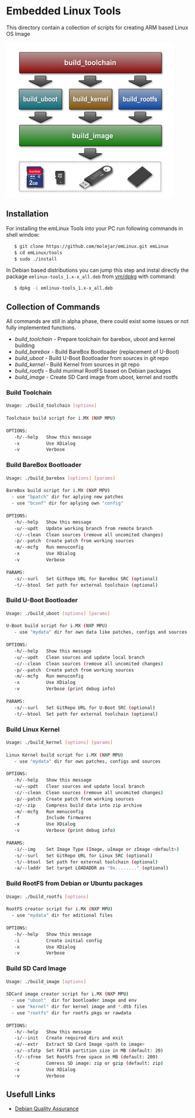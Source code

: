 # Embedded Linux Tools

This directory contain a collection of scripts for creating ARM based Linux OS Image 

![ ](docs/images/emlinux_tools_bd_smal.png  "Embedded Linux Tools")


## Installation

For installing the emLinux Tools into your PC run following commands in shell window:

```bash
   $ git clone https://github.com/molejar/emLinux.git emLinux
   $ cd emLinux/tools
   $ sudo ./install
```

In Debian based distributions you can jump this step and instal directly the package `emlinux-tools_1.x-x_all.deb` 
from [vm/dpkg](../vm/dpkg) with command:

```bash
   $ dpkg -i emlinux-tools_1.x-x_all.deb
```

## Collection of Commands

All commands are still in alpha phase, there could exist some issues or not fully implemented functions.

* *build_toolchain* - Prepare toolchain for barebox, uboot and kernel building
* *build_barebox* - Build BareBox Bootloader (replacement of U-Boot) 
* *build_uboot* - Build U-Boot Bootloader from sources in git repo
* *build_kernel* - Build Kernel from sources in git repo
* *build_rootfs* - Build munimal RootFS based on Debian packages
* *build_image* - Create SD Card image from uboot, kernel and rootfs


### Build Toolchain

```bash
Usage: ./build_toolchain [options]

Toolchain build script for i.MX (NXP MPU)

OPTIONS:
   -h/--help   Show this message
   -x          Use XDialog
   -v          Verbose
```

### Build BareBox Bootloader

```bash
Usage: ./build_barebox [options] [params]

BareBox build script for i.MX (NXP MPU)
  - use "bpatch" dir for aplying new patches
  - use "bconf" dir for aplying own "config"

OPTIONS:
   -h/--help   Show this message
   -u/--updt   Update working branch from remote branch
   -c/--clean  Clean sources (remove all uncomited changes)
   -p/--patch  Create patch from working sources
   -m/--mcfg   Run menuconfig
   -x          Use XDialog
   -v          Verbose

PARAMS:
   -s/--surl   Set GitRepo URL for BareBox SRC (optional)
   -t/--btool  Set path for external toolchain (optional)
```

### Build U-Boot Bootloader

```bash
Usage: ./build_uboot [options] [params]

U-Boot build script for i.MX (NXP MPU)
   - use "mydata" dir for own data like patches, configs and sources

OPTIONS:
   -h/--help   Show this message
   -u/--updt   Clean sources and update local branch
   -c/--clean  Clean sources (remove all uncomited changes)
   -p/--patch  Create patch from working sources
   -m/--mcfg   Run menuconfig
   -x          Use XDialog
   -v          Verbose (print debug info)

PARAMS:
   -s/--surl   Set GitRepo URL for U-Boot SRC (optional)
   -t/--btool  Set path for external toolchain (optional)
```

### Build Linux Kernel

```bash
Usage: ./build_kernel [options] [params]

Linux Kernel build script for i.MX (NXP MPU)
   - use "mydata" dir for own patches, configs and sources

OPTIONS:
   -h/--help   Show this message
   -u/--updt   Clear sources and update local branch
   -c/--clean  Clean sources (remove all uncomited changes)
   -p/--patch  Create patch from working sources
   -z/--zip    Compress build data into zip archive 
   -m/--mcfg   Run menuconfig
   -f          Include firmwares
   -x          Use XDialog
   -v          Verbose (print debug info)

PARAMS:
   -i/--img    Set Image Type (Image, uImage or zImage <default>)
   -s/--surl   Set GitRepo URL for Linux SRC (optional)
   -t/--btool  Set path for external toolchain (optional)
   -a/--laddr  Set target LOADADDR as "0x........" (optional)
```

### Build RootFS from Debian or Ubuntu packages

```bash
Usage: ./build_rootfs [options]

RootFS creator script for i.MX (NXP MPU)
  - use "mydata" dir for aditional files

OPTIONS:
   -h/--help   Show this message
   -i          Create initial config
   -x          Use XDialog
   -v          Verbose
```

### Build SD Card Image

```bash
Usage: ./build_image [options]

SDCard image creator script for i.MX (NXP MPU)
  - use "uboot"  dir for bootloader image and env
  - use "kernel" dir for kernel image and *.dtb files
  - use "rootfs" dir for rootfs pkgs or rawdata

OPTIONS:
   -h/--help   Show this message
   -i/--init   Create required dirs and exit
   -e/--extr   Extract SD Card Image <path to image>
   -s/--sfatp  Set FAT16 partition size in MB (default: 20)
   -f/--sfree  Set RootFS free space in MB (default: 200)
   -c          Comress SD image: zip or gzip (default: zip)
   -x          Use XDialog
   -v          Verbose
```

## Usefull Links

* [Debian Quality Assurance](https://piuparts.debian.org)
